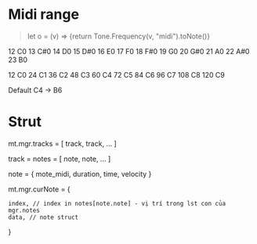 
# Midi range

> let o = (v) => {return Tone.Frequency(v, "midi").toNote()}

12		C0
13		C#0
14		D0
15		D#0
16		E0
17		F0
18		F#0
19		G0
20		G#0
21		A0
22		A#0
23		B0

12		C0
24		C1
36		C2
48		C3
60		C4
72		C5
84		C6
96		C7
108		C8
120		C9

Default C4 -> B6


# Strut

mt.mgr.tracks = [ track, track, ... ]

track = notes = [ note, note, ... ]



note = {
	mote_midi,
	duration,
	time,
	velocity
}

mt.mgr.curNote = {

	index, // index in notes[note.note] - vị trí trong lst con của mgr.notes
	data, // note struct


}
